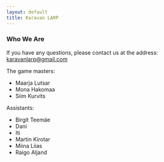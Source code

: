 ```yaml
---
layout: default
title: Karavan LARP
---
```

### Who We Are

If you have any questions, please contact us at the address: karavanlarp@gmail.com

The game masters:
* Maarja Lutsar
* Mona Hakomaa
* Siim Kurvits

Assistants:
* Birgit Teemäe
* Dani
* Iti
* Martin Kirotar
* Miina Liias
* Raigo Aljand
